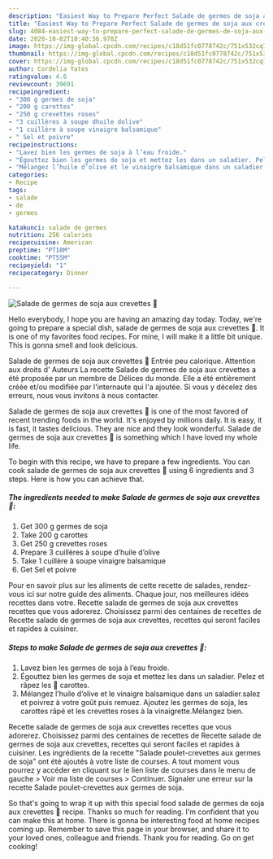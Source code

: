 ```yaml
---
description: "Easiest Way to Prepare Perfect Salade de germes de soja aux crevettes 🍤"
title: "Easiest Way to Prepare Perfect Salade de germes de soja aux crevettes 🍤"
slug: 4084-easiest-way-to-prepare-perfect-salade-de-germes-de-soja-aux-crevettes
date: 2020-10-02T10:40:56.978Z
image: https://img-global.cpcdn.com/recipes/c18d51fc0778742c/751x532cq70/salade-de-germes-de-soja-aux-crevettes-🍤-photo-principale-de-la-recette.jpg
thumbnail: https://img-global.cpcdn.com/recipes/c18d51fc0778742c/751x532cq70/salade-de-germes-de-soja-aux-crevettes-🍤-photo-principale-de-la-recette.jpg
cover: https://img-global.cpcdn.com/recipes/c18d51fc0778742c/751x532cq70/salade-de-germes-de-soja-aux-crevettes-🍤-photo-principale-de-la-recette.jpg
author: Cordelia Yates
ratingvalue: 4.6
reviewcount: 39691
recipeingredient:
- "300 g germes de soja"
- "200 g carottes"
- "250 g crevettes roses"
- "3 cuillères à soupe dhuile dolive"
- "1 cuillère à soupe vinaigre balsamique"
- " Sel et poivre"
recipeinstructions:
- "Lavez bien les germes de soja à l’eau froide."
- "Égouttez bien les germes de soja et mettez les dans un saladier. Pelez et râpez les 🥕 carottes."
- "Mélangez l’huile d’olive et le vinaigre balsamique dans un saladier.salez et poivrez à votre goût puis remuez. Ajoutez les germes de soja, les carottes râpé et les crevettes roses à la vinaigrette.Mélangez bien."
categories:
- Recipe
tags:
- salade
- de
- germes

katakunci: salade de germes 
nutrition: 256 calories
recipecuisine: American
preptime: "PT18M"
cooktime: "PT55M"
recipeyield: "1"
recipecategory: Dinner

---
```



![Salade de germes de soja aux crevettes 🍤](https://img-global.cpcdn.com/recipes/c18d51fc0778742c/751x532cq70/salade-de-germes-de-soja-aux-crevettes-🍤-photo-principale-de-la-recette.jpg)

Hello everybody, I hope you are having an amazing day today. Today, we're going to prepare a special dish, salade de germes de soja aux crevettes 🍤. It is one of my favorites food recipes. For mine, I will make it a little bit unique. This is gonna smell and look delicious.

Salade de germes de soja aux crevettes 🍤 Entrée peu calorique. Attention aux droits d&#39; Auteurs La recette Salade de germes de soja aux crevettes a été proposée par un membre de Délices du monde. Elle a été entièrement créée et/ou modifiée par l&#39;internaute qui l&#39;a ajoutée. Si vous y décelez des erreurs, nous vous invitons à nous contacter.

Salade de germes de soja aux crevettes 🍤 is one of the most favored of recent trending foods in the world. It's enjoyed by millions daily. It is easy, it is fast, it tastes delicious. They are nice and they look wonderful. Salade de germes de soja aux crevettes 🍤 is something which I have loved my whole life.


To begin with this recipe, we have to prepare a few ingredients. You can cook salade de germes de soja aux crevettes 🍤 using 6 ingredients and 3 steps. Here is how you can achieve that.

<!--inarticleads1-->

##### The ingredients needed to make Salade de germes de soja aux crevettes 🍤:

1. Get 300 g germes de soja
1. Take 200 g carottes
1. Get 250 g crevettes roses
1. Prepare 3 cuillères à soupe d’huile d’olive
1. Take 1 cuillère à soupe vinaigre balsamique
1. Get  Sel et poivre


Pour en savoir plus sur les aliments de cette recette de salades, rendez-vous ici sur notre guide des aliments. Chaque jour, nos meilleures idées recettes dans votre. Recette salade de germes de soja aux crevettes recettes que vous adorerez. Choisissez parmi des centaines de recettes de Recette salade de germes de soja aux crevettes, recettes qui seront faciles et rapides à cuisiner. 

<!--inarticleads2-->

##### Steps to make Salade de germes de soja aux crevettes 🍤:

1. Lavez bien les germes de soja à l’eau froide.
1. Égouttez bien les germes de soja et mettez les dans un saladier. Pelez et râpez les 🥕 carottes.
1. Mélangez l’huile d’olive et le vinaigre balsamique dans un saladier.salez et poivrez à votre goût puis remuez. Ajoutez les germes de soja, les carottes râpé et les crevettes roses à la vinaigrette.Mélangez bien.


Recette salade de germes de soja aux crevettes recettes que vous adorerez. Choisissez parmi des centaines de recettes de Recette salade de germes de soja aux crevettes, recettes qui seront faciles et rapides à cuisiner. Les ingrédients de la recette &#34;Salade poulet-crevettes aux germes de soja&#34; ont été ajoutés à votre liste de courses. A tout moment vous pourrez y accéder en cliquant sur le lien liste de courses dans le menu de gauche &gt; Voir ma liste de courses &gt; Continuer. Signaler une erreur sur la recette Salade poulet-crevettes aux germes de soja. 

So that's going to wrap it up with this special food salade de germes de soja aux crevettes 🍤 recipe. Thanks so much for reading. I'm confident that you can make this at home. There is gonna be interesting food at home recipes coming up. Remember to save this page in your browser, and share it to your loved ones, colleague and friends. Thank you for reading. Go on get cooking!
